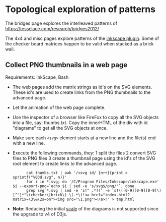 # Topological exploration of patterns

The bridges page explores the interleaved patterns of https://tesselace.com/research/bridges2012/

The 4x4 and misc pages explore patterns of the [inkscape plugin]. Some of the checker board matrices happen to be valid when stacked as a brick wall.

## Collect PNG thumbnails in a web page

Requirements: InkScape, Bash

* The web pages add the matrix strings as id's on the SVG elements. These id's are used to create links from the PNG thumbnails to the advanced page.
* Let the animation of the web page complete.
* Use the inspector of a browser like FireFox to copy all the SVG objects into a file, say: thumbs.txt. Copy the innerHTML of the div with id "diagrams" to get all the SVG objects at once.
* Make sure each `<svg>` element starts at a new line and the file(s) end with a new line.
* Execute the following commands, they:
  1 split the files
  2 convert SVG files to PNG files
  3 create a thumbnail page using the id's of the SVG root element to create links to the advanced page.

            cat thumbs.txt | awk '/<svg id/ {n++}{print > sprintf("%03d.svg", n)}'
            for i in *.svg; do '/C/Program Files/Inkscape/inkscape.exe' $i --export-png=`echo $i | sed -e 's/svg$/png/'`; done
            grep svg *.svg | sed -e 's!" .*!!' -e 's!\([0-9][0-9][0-9]\)[^"]*"\(checker\|brick\) \(.*\)!<a href="index.html?matrix=\3\&\2s=on"><img src="\1.png"></a>!' > tmp.html

* **Note**: Reducing the initial [scale] of the diagrams is not supported since the upgrade to v4 of D3js.

[inkscape plugin]: https://github.com/d-bl/inkscape-bobbinlace/tree/master/input/lace_ground/checker
[scale]: https://github.com/d-bl/GroundForge/commit/be75dde4e74f6255677154b67696209236a43802#diff-d954fe9b7e3c4b571ef0e2859242bb80L124